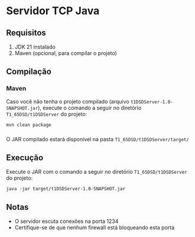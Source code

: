 # Servidor TCP Java

## Requisitos

1. JDK 21 instalado
2. Maven (opcional, para compilar o projeto)

## Compilação

### Maven
Caso você não tenha o projeto compilado (arquivo `t1DSDServer-1.0-SNAPSHOT.jar`), execute o comando a seguir no diretório `T1_65DSD/t1DSDServer` do projeto:
```
mvn clean package
```

###
O JAR compilado estará disponível na pasta `T1_65DSD/t1DSDServer/target/`

## Execução

Execute o JAR com o comando a seguir no diretório `T1_65DSD/t1DSDServer` do projeto:
```
java -jar target/t1DSDServer-1.0-SNAPSHOT.jar
```

## Notas
- O servidor escuta conexões na porta 1234
- Certifique-se de que nenhum firewall está bloqueando esta porta